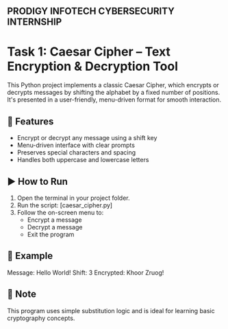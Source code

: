 ## PRODIGY INFOTECH CYBERSECURITY INTERNSHIP ##
# Task 1: Caesar Cipher – Text Encryption & Decryption Tool

This Python project implements a classic Caesar Cipher, which encrypts or decrypts messages by shifting the alphabet by a fixed number of positions. It's presented in a user-friendly, menu-driven format for smooth interaction.

## 🔧 Features
- Encrypt or decrypt any message using a shift key
- Menu-driven interface with clear prompts
- Preserves special characters and spacing
- Handles both uppercase and lowercase letters

## ▶️ How to Run
1. Open the terminal in your project folder.
2. Run the script: [caesar_cipher.py]
3. Follow the on-screen menu to:
    - Encrypt a message
    - Decrypt a message
    - Exit the program

## 📌 Example
Message: Hello World!
Shift: 3
Encrypted: Khoor Zruog!

## 📝 Note
This program uses simple substitution logic and is ideal for learning basic cryptography concepts.